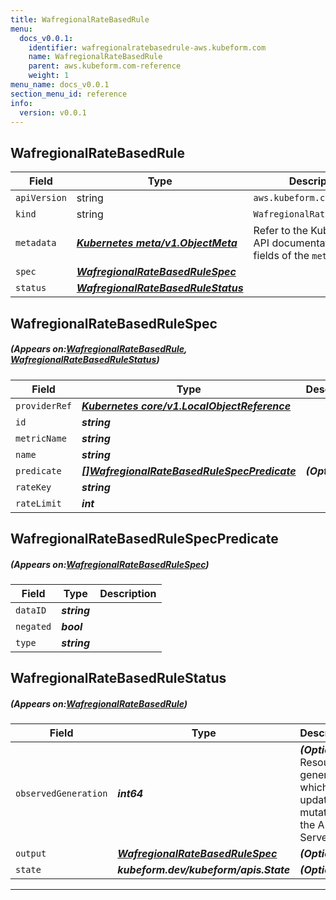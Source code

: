 ```yaml
---
title: WafregionalRateBasedRule
menu:
  docs_v0.0.1:
    identifier: wafregionalratebasedrule-aws.kubeform.com
    name: WafregionalRateBasedRule
    parent: aws.kubeform.com-reference
    weight: 1
menu_name: docs_v0.0.1
section_menu_id: reference
info:
  version: v0.0.1
---
```


## WafregionalRateBasedRule
| Field | Type | Description |
| ------ | ----- | ----------- |
| `apiVersion` | string | `aws.kubeform.com/v1alpha1` |
|    `kind` | string | `WafregionalRateBasedRule` |
| `metadata` | ***[Kubernetes meta/v1.ObjectMeta](https://kubernetes.io/docs/reference/generated/kubernetes-api/v1.13/#objectmeta-v1-meta)***|Refer to the Kubernetes API documentation for the fields of the `metadata` field.|
| `spec` | ***[WafregionalRateBasedRuleSpec](#WafregionalRateBasedRuleSpec)***||
| `status` | ***[WafregionalRateBasedRuleStatus](#WafregionalRateBasedRuleStatus)***||
## WafregionalRateBasedRuleSpec
##### (Appears on:[WafregionalRateBasedRule](#WafregionalRateBasedRule), [WafregionalRateBasedRuleStatus](#WafregionalRateBasedRuleStatus))
| Field | Type | Description |
| ------ | ----- | ----------- |
| `providerRef` | ***[Kubernetes core/v1.LocalObjectReference](https://kubernetes.io/docs/reference/generated/kubernetes-api/v1.13/#localobjectreference-v1-core)***||
| `id` | ***string***||
| `metricName` | ***string***||
| `name` | ***string***||
| `predicate` | ***[[]WafregionalRateBasedRuleSpecPredicate](#WafregionalRateBasedRuleSpecPredicate)***| ***(Optional)*** |
| `rateKey` | ***string***||
| `rateLimit` | ***int***||
## WafregionalRateBasedRuleSpecPredicate
##### (Appears on:[WafregionalRateBasedRuleSpec](#WafregionalRateBasedRuleSpec))
| Field | Type | Description |
| ------ | ----- | ----------- |
| `dataID` | ***string***||
| `negated` | ***bool***||
| `type` | ***string***||
## WafregionalRateBasedRuleStatus
##### (Appears on:[WafregionalRateBasedRule](#WafregionalRateBasedRule))
| Field | Type | Description |
| ------ | ----- | ----------- |
| `observedGeneration` | ***int64***| ***(Optional)*** Resource generation, which is updated on mutation by the API Server.|
| `output` | ***[WafregionalRateBasedRuleSpec](#WafregionalRateBasedRuleSpec)***| ***(Optional)*** |
| `state` | ***kubeform.dev/kubeform/apis.State***| ***(Optional)*** |
---
